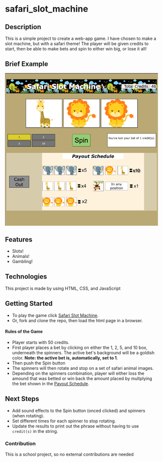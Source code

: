 # safari_slot_machine


## Description
This is a simple project to create a web-app game. I have chosen to make a slot machine, but with a safari theme! The player will be given credits to start, then
be able to make bets and spin to either win big, or lose it all!

## Brief Example
![](./images/safari_slotmachine.png)

## Features
- Slots!
- Animals!
- Gambling!

## Technologies
This project is made by using HTML, CSS, and JavaScript

## Getting Started
- To play the game click [Safari Slot Machine](https://andiflames.github.io/safari_slot_machine/).
- Or, fork and clone the repo, then load the html page in a browser.

#### Rules of the Game
- Player starts with 50 credits.
- First player places a bet by clicking on either the 1, 2, 5, and 10 box, underneath the spinners. The active bet's background will be a goldish color. **Note: the active bet is, automatically, set to 1**.
- Then push the Spin button
- The spinners will then rotate and stop on a set of safari animal images.
- Depending on the spinners combination, player will either loss the amound that was betted or win back the amount placed by multplying the bet shown in the [Payout Schedule](./images/payout_schedule.png).

## Next Steps
- Add sound effects to the Spin button (onced clicked) and spinners (when rotating).
- Set different times for each spinner to stop rotating.
- Update the results to print out the phrase without having to use `credit(s)` in the string.


### Contribution
This is a school project, so no external contributions are needed